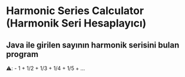 # Harmonic Series Calculator (Harmonik Seri Hesaplayıcı)

## Java ile girilen sayının harmonik serisini bulan program

⚠️: - 1 + 1/2 + 1/3 + 1/4 + 1/5 + ... 
